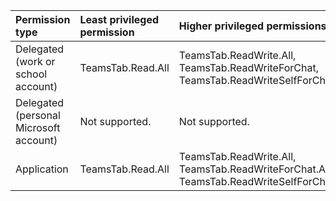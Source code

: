 |Permission type|Least privileged permission|Higher privileged permissions|
|:---|:---|:---|
|Delegated (work or school account)|TeamsTab.Read.All|TeamsTab.ReadWrite.All, TeamsTab.ReadWriteForChat, TeamsTab.ReadWriteSelfForChat|
|Delegated (personal Microsoft account)|Not supported.|Not supported.|
|Application|TeamsTab.Read.All|TeamsTab.ReadWrite.All, TeamsTab.ReadWriteForChat.All, TeamsTab.ReadWriteSelfForChat.All|

